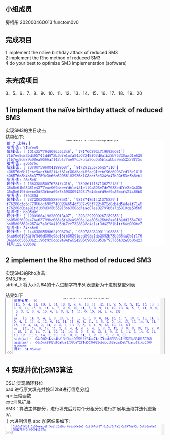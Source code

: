 
小组成员
--------
房柯彤 202000460013 functom0v0


完成项目
--------
1 implement the naïve birthday attack of reduced SM3  
2 implement the Rho method of reduced SM3  
4 do your best to optimize SM3 implementation (software)  

未完成项目
---------
3、5、6、7、8、9、10、11、12、13、14、15、16、17、18、19、20


1 implement the naïve birthday attack of reduced SM3
----------------------------------------------------

实现SM3的生日攻击   
结果如下:  
![运行结果](https://github.com/functom0v0/IEP/blob/main/lab1/1.png)

2 implement the Rho method of reduced SM3  
-------------------------------------------
实现SM3的Rho攻击:  
SM3_Rho:  
strtint_l:  将大小为64的十六进制字符串列表更新为十进制整型列表  

结果如下  
![运行结果](https://github.com/functom0v0/IEP/blob/main/lab1/3.png)

4 实现并优化SM3算法
------------------
CSL1:实现循环移位  
pad:进行原文填充并按512bit进行信息分组  
cpr:压缩函数  
ext:消息扩展  
SM3：算法主体部分，进行填充后对每个分组分别进行扩展与压缩并迭代更新IV。  
十六进制信息 abc 加密结果如下:    
![运行结果](https://github.com/functom0v0/IEP/blob/main/lab1/2.png)

